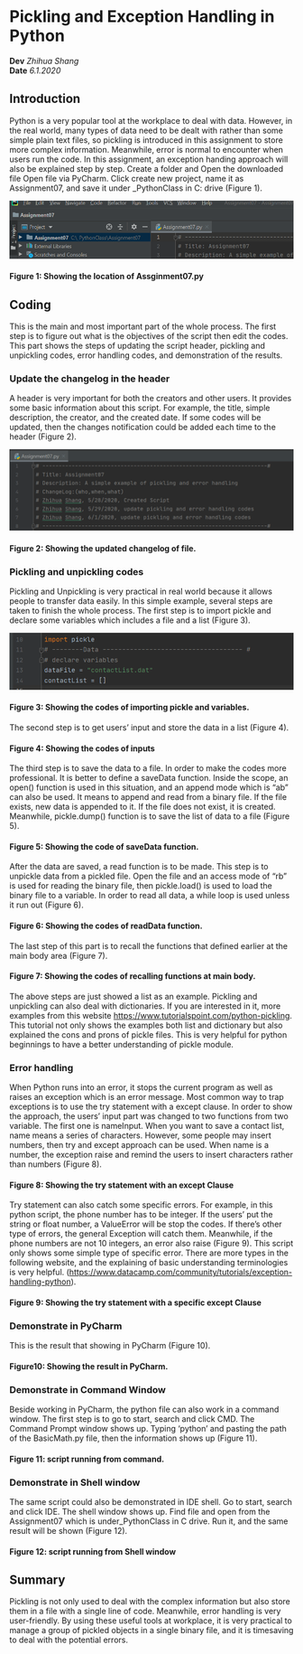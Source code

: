 
# Pickling and Exception Handling in Python
**Dev** *Zhihua Shang*   
**Date** *6.1.2020*  

## Introduction
Python is a very popular tool at the workplace to deal with data. However, in the real world, many types of data need to be dealt with rather than some simple plain text files, so pickling is introduced in this assignment to store more complex information. Meanwhile, error is normal to encounter when users run the code. In this assignment, an exception handing approach will also be explained step by step. 
Create a folder and Open the downloaded file
Open file via PyCharm. Click create new project, name it as Assignment07, and save it under _PythonClass in C: drive (Figure 1).

 ![Figure 1](https://github.com/KarenShang/IntroToProg-Python-Mod07/blob/master/docs/1.png)
#### Figure 1: Showing the location of Assginment07.py
## Coding
This is the main and most important part of the whole process. The first step is to figure out what is the objectives of the script then edit the codes. This part shows the steps of updating the script header, pickling and unpickling codes, error handling codes, and demonstration of the results.
### Update the changelog in the header
A header is very important for both the creators and other users. It provides some basic information about this script. For example, the title, simple description, the creator, and the created date. If some codes will be updated, then the changes notification could be added each time to the header (Figure 2).

 ![Figure 2](https://github.com/KarenShang/IntroToProg-Python-Mod07/blob/master/docs/2.png) 
#### Figure 2:  Showing the updated changelog of file.
### Pickling and unpickling codes
Pickling and Unpickling is very practical in real world because it allows people to transfer data easily. In this simple example, several steps are taken to finish the whole process. The first step is to import pickle and declare some variables which includes a file and a list (Figure 3).

![Figure 3](https://github.com/KarenShang/IntroToProg-Python-Mod07/blob/master/docs/3.png)
#### Figure 3:  Showing the codes of importing pickle and variables.
  
The second step is to get users’ input and store the data in a list (Figure 4).

 
#### Figure 4: Showing the codes of inputs

The third step is to save the data to a file. In order to make the codes more professional. It is better to define a saveData function. Inside the scope, an open() function is used in this situation, and an append mode which is “ab” can also be used. It means to append and read from a binary file. If the file exists, new data is appended to it. If the file does not exist, it is created. Meanwhile, pickle.dump() function is to save the list of data to a file (Figure 5). 

 
#### Figure 5: Showing the code of saveData function.


After the data are saved, a read function is to be made. This step is to unpickle data from a pickled file. Open the file and an access mode of “rb” is used for reading the binary file, then pickle.load() is used to load the binary file to a variable. In order to read all data, a while loop is used unless it run out (Figure 6).  

 
#### Figure 6: Showing the codes of readData function. 

The last step of this part is to recall the functions that defined earlier at the main body area (Figure 7).

 
#### Figure 7: Showing the codes of recalling functions at main body.

The above steps are just showed a list as an example. Pickling and unpickling can also deal with dictionaries. If you are interested in it, more examples from this website https://www.tutorialspoint.com/python-pickling. This tutorial not only shows the examples both list and dictionary but also explained the cons and prons of pickle files. This is very helpful for python beginnings to have a better understanding of pickle module.  
### Error handling 
When Python runs into an error, it stops the current program as well as raises an exception which is an error message. Most common way to trap exceptions is to use the try statement with a except clause. In order to show the approach, the users’ input part was changed to two functions from two variable. The first one is nameInput. When you want to save a contact list, name means a series of characters. However, some people may insert numbers, then try and except approach can be used. When name is a number, the exception raise and remind the users to insert characters rather than numbers (Figure 8). 

 
#### Figure 8:  Showing the try statement with an except Clause  

Try statement can also catch some specific errors. For example, in this python script, the phone number has to be integer. If the users’ put the string or float number, a ValueError will be stop the codes. If there’s other type of errors, the general Exception will catch them. Meanwhile, if the phone numbers are not 10 integers, an error also raise (Figure 9).  This script only shows some simple type of specific error. There are more types in the following website, and the explaining of basic understanding terminologies is very helpful.
(https://www.datacamp.com/community/tutorials/exception-handling-python).

#### Figure 9:  Showing the try statement with a specific except Clause  


### Demonstrate in PyCharm
This is the result that showing in PyCharm (Figure 10). 
 
#### Figure10: Showing the result in PyCharm.
### Demonstrate in Command Window
Beside working in PyCharm, the python file can also work in a command window. The first step is to go to start, search and click CMD. The Command Prompt window shows up. Typing ‘python’ and pasting the path of the BasicMath.py file, then the information shows up (Figure 11).

 
#### Figure 11: script running from command.
### Demonstrate in Shell window

The same script could also be demonstrated in IDE shell. Go to start, search and click IDE. The shell window shows up. Find file and open from the Assignment07 which is under_PythonClass in C drive. Run it, and the same result will be shown (Figure 12).

 
#### Figure 12: script running from Shell window

## Summary
Pickling is not only used to deal with the complex information but also store them in a file with a single line of code.  Meanwhile, error handling is very user-friendly. By using these useful tools at workplace, it is very practical to manage a group of pickled objects in a single binary file, and it is timesaving to deal with the potential errors.  



